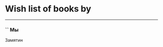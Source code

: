 # Wish list of books by [](https://plus.google.com/u/0/118069198221711301939/)
---

### `` Мы
Замятин

